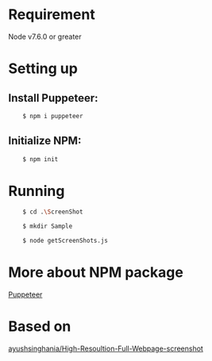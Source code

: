 # Requirement
Node v7.6.0 or greater

# Setting up
## Install Puppeteer:
~~~sh
    $ npm i puppeteer
~~~

## Initialize NPM:
~~~sh
    $ npm init
~~~

# Running
~~~sh
    $ cd .\ScreenShot
~~~
    
~~~sh
    $ mkdir Sample
~~~
    
~~~sh
    $ node getScreenShots.js
~~~

# More about NPM package
[Puppeteer](https://www.npmjs.com/package/puppeteer)

# Based on
[ayushsinghania/High-Resoultion-Full-Webpage-screenshot](https://github.com/ayushsinghania/High-Resoultion-Full-Webpage-screenshot)
